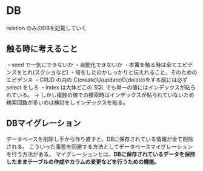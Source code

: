 # DB

relation のみのDBを記載していく

## 触る時に考えること

・seed で一気にできないか
・自動化できないか
・本番を触る時は全てエビデンスをとれ(スクショなど)
・何をしたのかしっかりと伝えれること。そのためのエビデンス
・CRUD の内の C(create)U(update)D(delete)をする前には必ず select をしろ
・index は大体どこの SQL でも単一の値にはインデックスが貼られている。
→ しかし複数の値での検索時はインデックスが貼られていないため検索回数が多いのは検討をしインデックスを貼る。

## DBマイグレーション

データベースを削除し手から作り直すと、DBに保存されている情報が全て削除される。
こういった事態を回避する方法としてデータベースマイグレーションを行う方法がある。
マイグレーションとは、**DBに保存されているデータを保持したままテーブルの作成やカラムの変更などを行うための機能。**


